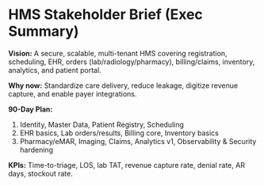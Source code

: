 # HMS Stakeholder Brief (Exec Summary)

**Vision:** A secure, scalable, multi-tenant HMS covering registration, scheduling, EHR, orders (lab/radiology/pharmacy), billing/claims, inventory, analytics, and patient portal.

**Why now:** Standardize care delivery, reduce leakage, digitize revenue capture, and enable payer integrations.

**90-Day Plan:**
1. Identity, Master Data, Patient Registry, Scheduling
2. EHR basics, Lab orders/results, Billing core, Inventory basics
3. Pharmacy/eMAR, Imaging, Claims, Analytics v1, Observability & Security hardening

**KPIs:** Time-to-triage, LOS, lab TAT, revenue capture rate, denial rate, AR days, stockout rate.
